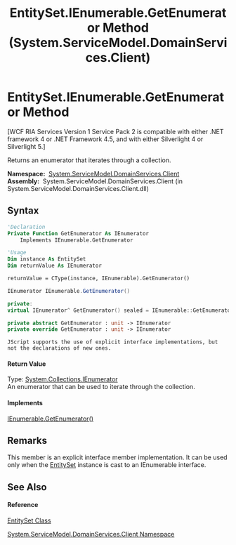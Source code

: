﻿---
title: EntitySet.IEnumerable.GetEnumerator Method  (System.ServiceModel.DomainServices.Client)
TOCTitle: IEnumerable.GetEnumerator Method
ms:assetid: M:System.ServiceModel.DomainServices.Client.EntitySet.System#Collections#IEnumerable#GetEnumerator
ms:mtpsurl: https://msdn.microsoft.com/en-us/library/Ff423260(v=VS.91)
ms:contentKeyID: 28755625
ms.date: 01/27/2012
mtps_version: v=VS.91
f1_keywords:
- System.ServiceModel.DomainServices.Client.EntitySet.IEnumerable.GetEnumerator
dev_langs:
- CSharp
- JScript
- VB
- FSharp
- c++
api_location:
- System.ServiceModel.DomainServices.Client.dll
api_name:
- System.ServiceModel.DomainServices.Client.EntitySet.GetEnumerator
api_type:
- Managed
topic_type:
- apiref
- kbSyntax
product_family_name: VS
ROBOTS: INDEX,FOLLOW
---

# EntitySet.IEnumerable.GetEnumerator Method

\[WCF RIA Services Version 1 Service Pack 2 is compatible with either .NET framework 4 or .NET Framework 4.5, and with either Silverlight 4 or Silverlight 5.\]

Returns an enumerator that iterates through a collection.

**Namespace:**  [System.ServiceModel.DomainServices.Client](ff422479\(v=vs.91\).md)  
**Assembly:**  System.ServiceModel.DomainServices.Client (in System.ServiceModel.DomainServices.Client.dll)

## Syntax

``` vb
'Declaration
Private Function GetEnumerator As IEnumerator
    Implements IEnumerable.GetEnumerator
```

``` vb
'Usage
Dim instance As EntitySet
Dim returnValue As IEnumerator

returnValue = CType(instance, IEnumerable).GetEnumerator()
```

``` csharp
IEnumerator IEnumerable.GetEnumerator()
```

``` c++
private:
virtual IEnumerator^ GetEnumerator() sealed = IEnumerable::GetEnumerator
```

``` fsharp
private abstract GetEnumerator : unit -> IEnumerator 
private override GetEnumerator : unit -> IEnumerator 
```

``` jscript
JScript supports the use of explicit interface implementations, but not the declarations of new ones.
```

#### Return Value

Type: [System.Collections.IEnumerator](https://msdn.microsoft.com/en-us/library/1t2267t6)  
An enumerator that can be used to iterate through the collection.  
  

#### Implements

[IEnumerable.GetEnumerator()](https://msdn.microsoft.com/en-us/library/5zae5365)  

## Remarks

This member is an explicit interface member implementation. It can be used only when the [EntitySet](ff423164\(v=vs.91\).md) instance is cast to an IEnumerable interface.

## See Also

#### Reference

[EntitySet Class](ff423164\(v=vs.91\).md)

[System.ServiceModel.DomainServices.Client Namespace](ff422479\(v=vs.91\).md)

